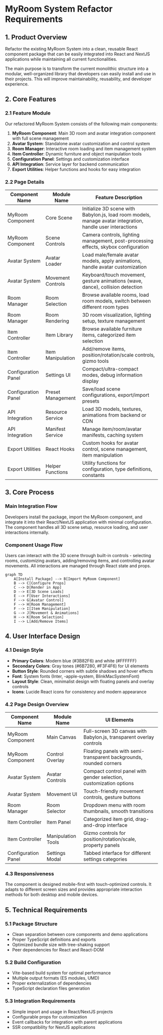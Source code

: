 # MyRoom System Refactor Requirements

## 1. Product Overview
Refactor the existing MyRoom System into a clean, reusable React component package that can be easily integrated into React and NextJS applications while maintaining all current functionalities.

The main purpose is to transform the current monolithic structure into a modular, well-organized library that developers can easily install and use in their projects. This will improve maintainability, reusability, and developer experience.

## 2. Core Features

### 2.1 Feature Module
Our refactored MyRoom System consists of the following main components:
1. **MyRoom Component**: Main 3D room and avatar integration component with full scene management
2. **Avatar System**: Standalone avatar customization and control system
3. **Room Manager**: Interactive room loading and item management system
4. **Item Controller**: Dynamic furniture and object manipulation tools
5. **Configuration Panel**: Settings and customization interface
6. **API Integration**: Service layer for backend communication
7. **Export Utilities**: Helper functions and hooks for easy integration

### 2.2 Page Details

| Component Name | Module Name | Feature Description |
|----------------|-------------|--------------------|
| MyRoom Component | Core Scene | Initialize 3D scene with Babylon.js, load room models, manage avatar integration, handle user interactions |
| MyRoom Component | Scene Controls | Camera controls, lighting management, post-processing effects, skybox configuration |
| Avatar System | Avatar Loader | Load male/female avatar models, apply animations, handle avatar customization |
| Avatar System | Movement Controls | Keyboard/touch movement, gesture animations (wave, dance), collision detection |
| Room Manager | Room Selection | Browse available rooms, load room models, switch between different room types |
| Room Manager | Room Rendering | 3D room visualization, lighting setup, texture management |
| Item Controller | Item Library | Browse available furniture items, categorized item selection |
| Item Controller | Item Manipulation | Add/remove items, position/rotation/scale controls, gizmo tools |
| Configuration Panel | Settings UI | Compact/ultra-compact modes, debug information display |
| Configuration Panel | Preset Management | Save/load scene configurations, export/import presets |
| API Integration | Resource Service | Load 3D models, textures, animations from backend or CDN |
| API Integration | Manifest Service | Manage item/room/avatar manifests, caching system |
| Export Utilities | React Hooks | Custom hooks for avatar control, scene management, item manipulation |
| Export Utilities | Helper Functions | Utility functions for configuration, type definitions, constants |

## 3. Core Process

### Main Integration Flow
Developers install the package, import the MyRoom component, and integrate it into their React/NextJS application with minimal configuration. The component handles all 3D scene setup, resource loading, and user interactions internally.

### Component Usage Flow
Users can interact with the 3D scene through built-in controls - selecting rooms, customizing avatars, adding/removing items, and controlling avatar movements. All interactions are managed through React state and props.

```mermaid
graph TD
    A[Install Package] --> B[Import MyRoom Component]
    B --> C[Configure Props]
    C --> D[Render in App]
    D --> E[3D Scene Loads]
    E --> F[User Interactions]
    F --> G[Avatar Control]
    F --> H[Room Management]
    F --> I[Item Manipulation]
    G --> J[Movement & Animations]
    H --> K[Room Selection]
    I --> L[Add/Remove Items]
```

## 4. User Interface Design

### 4.1 Design Style
- **Primary Colors**: Modern blue (#3B82F6) and white (#FFFFFF)
- **Secondary Colors**: Gray tones (#6B7280, #F3F4F6) for UI elements
- **Button Style**: Rounded corners with subtle shadows and hover effects
- **Font**: System fonts (Inter, -apple-system, BlinkMacSystemFont)
- **Layout Style**: Clean, minimalist design with floating panels and overlay controls
- **Icons**: Lucide React icons for consistency and modern appearance

### 4.2 Page Design Overview

| Component Name | Module Name | UI Elements |
|----------------|-------------|-------------|
| MyRoom Component | Main Canvas | Full-screen 3D canvas with Babylon.js, transparent overlay controls |
| MyRoom Component | Control Overlay | Floating panels with semi-transparent backgrounds, rounded corners |
| Avatar System | Avatar Controls | Compact control panel with gender selection, customization options |
| Avatar System | Movement UI | Touch-friendly movement controls, gesture buttons |
| Room Manager | Room Selector | Dropdown menu with room thumbnails, smooth transitions |
| Item Controller | Item Panel | Categorized item grid, drag-and-drop interface |
| Item Controller | Manipulation Tools | Gizmo controls for position/rotation/scale, property panels |
| Configuration Panel | Settings Modal | Tabbed interface for different settings categories |

### 4.3 Responsiveness
The component is designed mobile-first with touch-optimized controls. It adapts to different screen sizes and provides appropriate interaction methods for both desktop and mobile devices.

## 5. Technical Requirements

### 5.1 Package Structure
- Clean separation between core components and demo applications
- Proper TypeScript definitions and exports
- Optimized bundle size with tree-shaking support
- Peer dependencies for React and React-DOM

### 5.2 Build Configuration
- Vite-based build system for optimal performance
- Multiple output formats (ES modules, UMD)
- Proper externalization of dependencies
- TypeScript declaration files generation

### 5.3 Integration Requirements
- Simple import and usage in React/NextJS projects
- Configurable props for customization
- Event callbacks for integration with parent applications
- SSR compatibility for NextJS applications